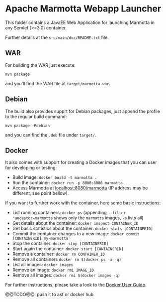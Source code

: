 # Apache Marmotta Webapp Launcher

This folder contains a JavaEE Web Application for launching Marmotta in any Servlet (>=3.0) container.

Further details at the `src/main/doc/README.txt` file.

## WAR

For building the WAR just execute:

    mvn package

and you'll find the WAR file at `target/marmotta.war`.

## Debian

The build also provides supprt for Debian packages, just append the profile to the regular build command:

    mvn package -Pdebian

and you can find the `.deb` file under `target/`.

## Docker

It also comes with support for creating a Docker images that you can user for developing or testing:

* Build image: `docker build -t marmotta .`
* Run the container: `docker run -p 8080:8080 marmotta`
* Access Marmotta at [localhost:8080/marmotta](http://localhost:8080/marmotta) (IP address may be different, 
  see point bellow).

If you want to further work with the container, here some basic instructions:

* List running containers: `docker ps` (appending `--filter "ancestor=marmotta` shows only the `marmotta` images, `-a` lists all)
* Get details about the container: `docker inspect CONTAINER_ID`
* Get basic statistics about the container: `docker stats [CONTAINERID]`
* Commit the container changes to a new image: `docker commit [CONTAINERID] my-marmotta`
* Stop the container: `docker stop [CONTAINERID]`
* Start again the container: `docker start [CONTAINERID]`
* Remove a container: `docker rm CONTAINER_ID`
* Remove all containers `docker rm $(docker ps -a -q)`
* List all images: `docker images`
* Remove an image: `docker rmi IMAGE_ID`
* Remove all images: `docker rmi $(docker images -q)`

For further instructions, please take a look to the [Docker User Guide](https://docs.docker.com/userguide/).

@@TODO@@: push it to asf or docker hub

